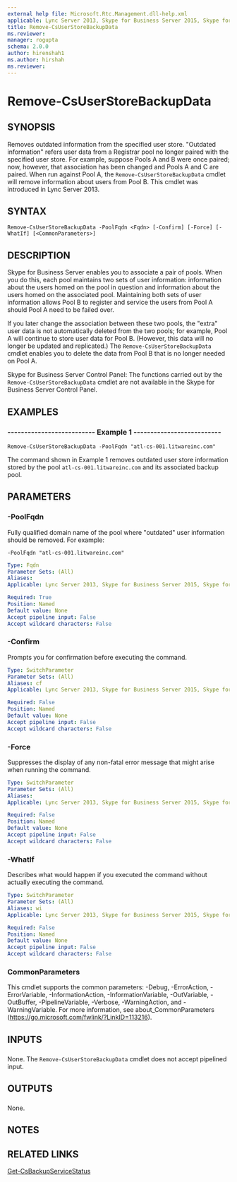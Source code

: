 ```yaml
---
external help file: Microsoft.Rtc.Management.dll-help.xml
applicable: Lync Server 2013, Skype for Business Server 2015, Skype for Business Server 2019
title: Remove-CsUserStoreBackupData
ms.reviewer: 
manager: rogupta
schema: 2.0.0
author: hirenshah1
ms.author: hirshah
ms.reviewer:
---
```


# Remove-CsUserStoreBackupData

## SYNOPSIS
Removes outdated information from the specified user store.
"Outdated information" refers user data from a Registrar pool no longer paired with the specified user store.
For example, suppose Pools A and B were once paired; now, however, that association has been changed and Pools A and C are paired.
When run against Pool A, the `Remove-CsUserStoreBackupData` cmdlet will remove information about users from Pool B.
This cmdlet was introduced in Lync Server 2013.


## SYNTAX

```
Remove-CsUserStoreBackupData -PoolFqdn <Fqdn> [-Confirm] [-Force] [-WhatIf] [<CommonParameters>]
```

## DESCRIPTION
Skype for Business Server enables you to associate a pair of pools.
When you do this, each pool maintains two sets of user information: information about the users homed on the pool in question and information about the users homed on the associated pool.
Maintaining both sets of user information allows Pool B to register and service the users from Pool A should Pool A need to be failed over.

If you later change the association between these two pools, the "extra" user data is not automatically deleted from the two pools; for example, Pool A will continue to store user data for Pool B.
(However, this data will no longer be updated and replicated.) The `Remove-CsUserStoreBackupData` cmdlet enables you to delete the data from Pool B that is no longer needed on Pool A.

Skype for Business Server Control Panel: The functions carried out by the `Remove-CsUserStoreBackupData` cmdlet are not available in the Skype for Business Server Control Panel.


## EXAMPLES

### -------------------------- Example 1 --------------------------
```
Remove-CsUserStoreBackupData -PoolFqdn "atl-cs-001.litwareinc.com"
```

The command shown in Example 1 removes outdated user store information stored by the pool `atl-cs-001.litwareinc.com` and its associated backup pool.


## PARAMETERS

### -PoolFqdn
Fully qualified domain name of the pool where "outdated" user information should be removed.
For example:

`-PoolFqdn "atl-cs-001.litwareinc.com"`

```yaml
Type: Fqdn
Parameter Sets: (All)
Aliases: 
Applicable: Lync Server 2013, Skype for Business Server 2015, Skype for Business Server 2019

Required: True
Position: Named
Default value: None
Accept pipeline input: False
Accept wildcard characters: False
```

### -Confirm
Prompts you for confirmation before executing the command.

```yaml
Type: SwitchParameter
Parameter Sets: (All)
Aliases: cf
Applicable: Lync Server 2013, Skype for Business Server 2015, Skype for Business Server 2019

Required: False
Position: Named
Default value: None
Accept pipeline input: False
Accept wildcard characters: False
```

### -Force
Suppresses the display of any non-fatal error message that might arise when running the command.

```yaml
Type: SwitchParameter
Parameter Sets: (All)
Aliases: 
Applicable: Lync Server 2013, Skype for Business Server 2015, Skype for Business Server 2019

Required: False
Position: Named
Default value: None
Accept pipeline input: False
Accept wildcard characters: False
```

### -WhatIf
Describes what would happen if you executed the command without actually executing the command.

```yaml
Type: SwitchParameter
Parameter Sets: (All)
Aliases: wi
Applicable: Lync Server 2013, Skype for Business Server 2015, Skype for Business Server 2019

Required: False
Position: Named
Default value: None
Accept pipeline input: False
Accept wildcard characters: False
```

### CommonParameters
This cmdlet supports the common parameters: -Debug, -ErrorAction, -ErrorVariable, -InformationAction, -InformationVariable, -OutVariable, -OutBuffer, -PipelineVariable, -Verbose, -WarningAction, and -WarningVariable. For more information, see about_CommonParameters (https://go.microsoft.com/fwlink/?LinkID=113216).

## INPUTS

###  
None.
The `Remove-CsUserStoreBackupData` cmdlet does not accept pipelined input.

## OUTPUTS

###  
None.

## NOTES

## RELATED LINKS

[Get-CsBackupServiceStatus](Get-CsBackupServiceStatus.md)

